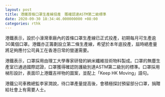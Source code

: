 ```yaml
---
layout: post
title: 港鐵首條口罩生產線投產　獲確認達ASTM第二級標準
date: 2020-09-30 18:34:46.000000000 +08:00
categories: rthk
---
```


港鐵表示，設於小濠灣車廠內的首條口罩生產線已正式投產，初期每月可生產逾30萬個口罩。港鐵亦正籌劃設立第二條生產線，希望於本年底投產，屆時總產量將足夠應付公司員工在香港日常的營運需要。

港鐵表示，口罩採用由理工大學專家研發的納米纖維技術物料製成。口罩的無塵生產室已通過國際認證，口罩獲得確認防護級別達ASTM第二級別的標準。口罩採用梯形設計，表面印上港鐵吉祥物的圖案，並配上「Keep HK Moving」語句。

港鐵公司車務總監李家潤說，待口罩產量提高後，會積極探討預留部分口罩，捐贈給社會上有需要人士。

